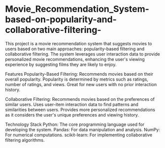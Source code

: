# Movie_Recommendation_System-based-on-popularity-and-collaborative-filtering-

This project is a movie recommendation system that suggests movies to users based on two main approaches: popularity-based filtering and collaborative filtering. The system leverages user interaction data to provide personalized movie recommendations, enhancing the user's viewing experience by suggesting films they are likely to enjoy.

Features
Popularity-Based Filtering:
Recommends movies based on their overall popularity.
Popularity is determined by metrics such as ratings, number of ratings, and views.
Great for new users with no prior interaction history.




Collaborative Filtering:
Recommends movies based on the preferences of similar users.
Uses user-item interaction data to find patterns and similarities between users.
Provides more personalized recommendations as it considers the user's unique preferences and viewing history.




Technology Stack
Python: The core programming language used for developing the system.
Pandas: For data manipulation and analysis.
NumPy: For numerical computations.
scikit-learn: For implementing collaborative filtering algorithms.
